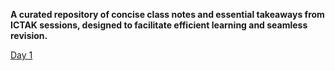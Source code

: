 **A curated repository of concise class notes and essential takeaways from ICTAK sessions, designed to facilitate efficient learning and seamless revision.**

[Day 1](https://github.com/Gauthamnair-Ronin/ICTAK-1/main/Day_1.md)
